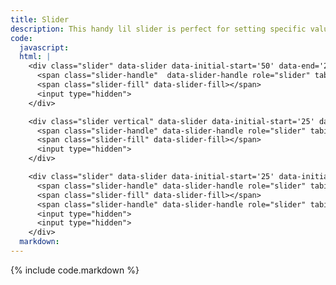 ```yaml
---
title: Slider
description: This handy lil slider is perfect for setting specific values within a range.
code:
  javascript:
  html: |
    <div class="slider" data-slider data-initial-start='50' data-end='200'>
      <span class="slider-handle"  data-slider-handle role="slider" tabindex="1"></span>
      <span class="slider-fill" data-slider-fill></span>
      <input type="hidden">
    </div>

    <div class="slider vertical" data-slider data-initial-start='25' data-end='200' data-vertical="true">
      <span class="slider-handle" data-slider-handle role="slider" tabindex="1"></span>
      <span class="slider-fill" data-slider-fill></span>
      <input type="hidden">
    </div>

    <div class="slider" data-slider data-initial-start='25' data-initial-end='75'>
      <span class="slider-handle" data-slider-handle role="slider" tabindex="1"></span>
      <span class="slider-fill" data-slider-fill></span>
      <span class="slider-handle" data-slider-handle role="slider" tabindex="1"></span>
      <input type="hidden">
      <input type="hidden">
    </div>
  markdown:
---
```

{% include code.markdown %}
